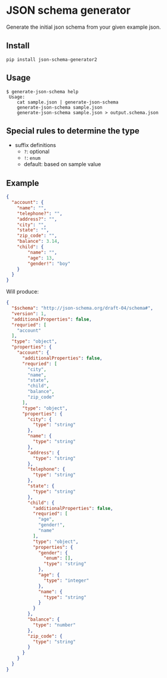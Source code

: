 # JSON schema generator

Generate the initial json schema from your given example json.

## Install

    pip install json-schema-generator2

## Usage

```
$ generate-json-schema help
 Usage:
    cat sample.json | generate-json-schema
    generate-json-schema sample.json
    generate-json-schema sample.json > output.schema.json
```

## Special rules to determine the type

* suffix definitions
    * `?`: optional
    * `!`: `enum`
    * default: based on sample value

## Example

```json
{
  "account": {
    "name": "",
    "telephone?": "",
    "address?": "",
    "city": "",
    "state": "",
    "zip_code": "",
    "balance": 3.14,
    "child": {
        "name": "",
        "age": 13,
        "gender!": "boy"
    }
  }
}
```
Will produce:


```json
{
  "$schema": "http://json-schema.org/draft-04/schema#",
  "version": 1,
  "additionalProperties": false,
  "requried": [
    "account"
  ],
  "type": "object",
  "properties": {
    "account": {
      "additionalProperties": false,
      "requried": [
        "city",
        "name",
        "state",
        "child",
        "balance",
        "zip_code"
      ],
      "type": "object",
      "properties": {
        "city": {
          "type": "string"
        },
        "name": {
          "type": "string"
        },
        "address": {
          "type": "string"
        },
        "telephone": {
          "type": "string"
        },
        "state": {
          "type": "string"
        },
        "child": {
          "additionalProperties": false,
          "requried": [
            "age",
            "gender!",
            "name"
          ],
          "type": "object",
          "properties": {
            "gender": {
              "enum": [],
              "type": "string"
            },
            "age": {
              "type": "integer"
            },
            "name": {
              "type": "string"
            }
          }
        },
        "balance": {
          "type": "number"
        },
        "zip_code": {
          "type": "string"
        }
      }
    }
  }
}
```
